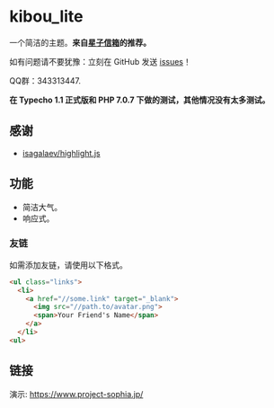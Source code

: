 # kibou_lite

一个简洁的主题。**来自[星子信箱](https://yuukocae.xyz)的推荐。**

如有问题请不要犹豫：立刻在 GitHub 发送 [issues](https://github.com/metheno/kibou_lite/issues)！

QQ群：343313447.

**在 Typecho 1.1 正式版和 PHP 7.0.7 下做的测试，其他情况没有太多测试。**

## 感谢

- [isagalaev/highlight.js](https://github.com/isagalaev/highlight.js)

## 功能

- 简洁大气。
- 响应式。

### 友链

如需添加友链，请使用以下格式。

```html
<ul class="links">
  <li>
    <a href="//some.link" target="_blank">
      <img src="//path.to/avatar.png">
      <span>Your Friend's Name</span>
    </a>
  </li>
<ul>
```

## 链接

演示: https://www.project-sophia.jp/

